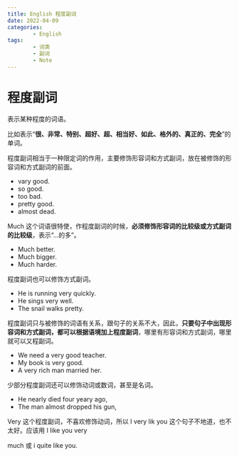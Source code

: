 ```yaml
---
title: English 程度副词
date: 2022-04-09
categories:
        - English
tags:
        - 词类
        - 副词
        - Note
---
```


# 程度副词

表示某种程度的词语。

比如表示“**很、非常、特别、超好、超、相当好、如此、格外的、真正的、完全**”的单词。

程度副词相当于一种限定词的作用，主要修饰形容词和方式副词，放在被修饰的形容词和方式副词的前面。

- vary good.
- so good.
- too bad.
- pretty good.
- almost dead.

Much 这个词语很特使，作程度副词的时候，**必须修饰形容词的比较级或方式副词的比较级**，表示“...的多”。

- Much better.
- Much bigger.
- Much harder.

程度副词也可以修饰方式副词。

- He is running very quickly.
- He sings very well.
- The snail walks pretty.

程度副词只与被修饰的词语有关系，跟句子的关系不大，因此，**只要句子中出现形容词和方式副词，都可以根据语境加上程度副词**，哪里有形容词和方式副词，哪里就可以又程副词。

- We need a very good teacher.
- My book is very good.
- A very rich man married her.

少部分程度副词还可以修饰动词或数词，甚至是名词。

- He nearly died four yeary ago,
- The man almost dropped his gun,

Very 这个程度副词，不喜欢修饰动词，所以 I very lik you 这个句子不地道，也不太好。应该用 I like you very

much 或 i quite like you.
